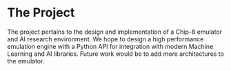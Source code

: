 # The Project

The project pertains to the design and implementation of a Chip-8 emulator and AI research environment. We hope to design a high performance emulation engine with a Python API for integration with modern Machine Learning and AI libraries. Future work would be to add more architectures to the emulator.